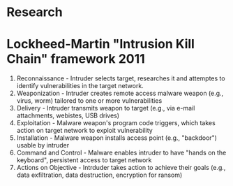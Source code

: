 # Research

# Lockheed-Martin "Intrusion Kill Chain" framework 2011
1. Reconnaissance       - Intruder selects target, researches it and attemptes to identify vulnerabilities in the target network.
2. Weaponization        - Intruder creates remote access malware weapon (e.g., virus, worm) tailored to one or more vulnerabilities
3. Delivery             - Intruder transmits weapon to target (e.g., via e-mail attachments, webistes, USB drives)
4. Exploitation         - Malware weapon's program code triggers, which takes action on target network to exploit vulnerability
5. Installation         - Malware weapon installs access point (e.g., "backdoor") usable by intruder
6. Command and Control  - Malware enables intruder to have "hands on the keyboard", persistent access to target network
7. Actions on Objective - Intrduder takes action to achieve their goals (e.g., data exfiltration, data destruction, encryption for ransom)
